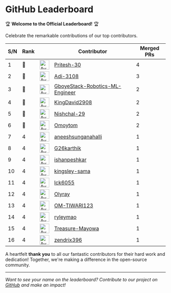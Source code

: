 
# GitHub Leaderboard

🏆 **Welcome to the Official Leaderboard!** 🏆

Celebrate the remarkable contributions of our top contributors.

| S/N | Rank || Contributor | Merged PRs |
|--| ---- | -- |----------- | ---------- |
| 1 | 🥇 | <img src='https://avatars.githubusercontent.com/u/190011583?v=4' alt='Avatar' width='30' height='30'> | [Pritesh-30](https://github.com/Pritesh-30) | 4 |
| 2 | 🥈 | <img src='https://avatars.githubusercontent.com/u/183400810?v=4' alt='Avatar' width='30' height='30'> | [Adi-3108](https://github.com/Adi-3108) | 3 |
| 3 | 🥉 | <img src='https://avatars.githubusercontent.com/u/88575926?v=4' alt='Avatar' width='30' height='30'> | [GboyeStack-Robotics-ML-Engineer](https://github.com/GboyeStack-Robotics-ML-Engineer) | 2 |
| 4 | 🥉 | <img src='https://avatars.githubusercontent.com/u/103088635?v=4' alt='Avatar' width='30' height='30'> | [KingDavid2908](https://github.com/KingDavid2908) | 2 |
| 5 | 🥉 | <img src='https://avatars.githubusercontent.com/u/173927960?v=4' alt='Avatar' width='30' height='30'> | [Nishchal-29](https://github.com/Nishchal-29) | 2 |
| 6 | 🥉 | <img src='https://avatars.githubusercontent.com/u/106810199?v=4' alt='Avatar' width='30' height='30'> | [Omoytom](https://github.com/Omoytom) | 2 |
| 7 | 4 | <img src='https://avatars.githubusercontent.com/u/182611319?v=4' alt='Avatar' width='30' height='30'> | [aneeshsunganahalli](https://github.com/aneeshsunganahalli) | 1 |
| 8 | 4 | <img src='https://avatars.githubusercontent.com/u/144328549?v=4' alt='Avatar' width='30' height='30'> | [G26karthik](https://github.com/G26karthik) | 1 |
| 9 | 4 | <img src='https://avatars.githubusercontent.com/u/114394219?v=4' alt='Avatar' width='30' height='30'> | [ishanpeshkar](https://github.com/ishanpeshkar) | 1 |
| 10 | 4 | <img src='https://avatars.githubusercontent.com/u/144631176?v=4' alt='Avatar' width='30' height='30'> | [kingsley-sama](https://github.com/kingsley-sama) | 1 |
| 11 | 4 | <img src='https://avatars.githubusercontent.com/u/178784329?v=4' alt='Avatar' width='30' height='30'> | [lck6055](https://github.com/lck6055) | 1 |
| 12 | 4 | <img src='https://avatars.githubusercontent.com/u/46930761?v=4' alt='Avatar' width='30' height='30'> | [Olyray](https://github.com/Olyray) | 1 |
| 13 | 4 | <img src='https://avatars.githubusercontent.com/u/90179771?v=4' alt='Avatar' width='30' height='30'> | [OM-TIWARI123](https://github.com/OM-TIWARI123) | 1 |
| 14 | 4 | <img src='https://avatars.githubusercontent.com/u/202189806?v=4' alt='Avatar' width='30' height='30'> | [ryleymao](https://github.com/ryleymao) | 1 |
| 15 | 4 | <img src='https://avatars.githubusercontent.com/u/69307446?v=4' alt='Avatar' width='30' height='30'> | [Treasure-Mayowa](https://github.com/Treasure-Mayowa) | 1 |
| 16 | 4 | <img src='https://avatars.githubusercontent.com/u/71001844?v=4' alt='Avatar' width='30' height='30'> | [zendrix396](https://github.com/zendrix396) | 1 |

A heartfelt **thank you** to all our fantastic contributors for their hard work and dedication! Together, we're making a difference in the open-source community.

---

*Want to see your name on the leaderboard? Contribute to our project on [GitHub](https://github.com/mlsanigeria/speak-to-docs) and make an impact!*

